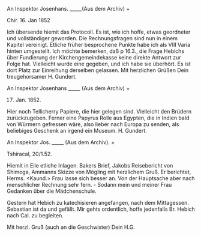 An Inspektor Josenhans. _____(Aus dem Archiv) +

 Chir. 16. Jan 1852

Ich übersende hiemit das Protocoll. Es ist, wie ich hoffe, etwas geordneter und vollständiger geworden. Die Rechnungsfragen sind nun in einem Kapitel vereinigt. Etliche früher besprochene Punkte habe ich als VIII Varia hinten umgestellt. Ich möchte bemerken, daß p 16.3., die Frage Hebichs über Fundierung der Kirchengemeindekasse keine direkte Antwort zur Folge hat. Vielleicht wurde eine gegeben, und ich habe sie überhört. Es ist dort Platz zur Einreihung derselben gelassen. Mit herzlichen Grüßen
 Dein treugehorsamer H. Gundert.




An Inspektor Josenhans _____ (Aus dem Archiv) +

 17. Jan. 1852.

Hier noch Tellicherry Papiere, die hier gelegen sind. Vielleicht den Brüdern zurückzugeben. Ferner eine Papyrus Rolle aus Egypten, die in Indien bald von Würmern gefressen wäre, also lieber nach Europa zu senden, als beliebiges Geschenk an irgend ein Museum.
 H. Gundert.



An Inspektor Jos. _____ (Aus dem Archiv). +

 Tshiracal, 20/1.52.

Hiemit in Eile etliche Inlagen. Bakers Brief, Jakobs Reisebericht von Shimoga, Ammanns Skizze von Mögling mit herzlichem Gruß. Er berichtet, Herms. <Kaund.> Frau lasse sich besser an. Von der Hauptsache aber nach menschlicher Rechnung sehr fern. - Sodann mein und meiner Frau Gedanken über die Mädchenschule.

Gestern hat Hebich zu katechisieren angefangen, nach dem Mittagessen. Sebastian ist da und gefällt. Mir gehts ordentlich, hoffe jedenfalls Br. Hebich nach Cal. zu begleiten.

Mit herzl. Gruß (auch an die Geschwister)
 Dein H.G.

